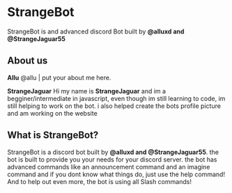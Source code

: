 # StrangeBot
StrangeBot is and advanced discord Bot built by **@alluxd and @StrangeJaguar55**

## About us

**Allu**
@allu | put your about me here.

**StrangeJaguar**
Hi my name is **StrangeJaguar** and im a begginer/intermediate in javascript, even though im still learning to code, im still helping to work on the bot. i also helped create the bots profile picture and am working on the website

## What is StrangeBot?

StrangeBot is a discord bot built by **@alluxd and @StrangeJaguar55**. the bot is built to provide you your needs for your discord server. the bot has advanced commands like an announcement command and an imagine command and if you dont know what things do, just use the help command! And to help out even more, the bot is using all Slash commands!
